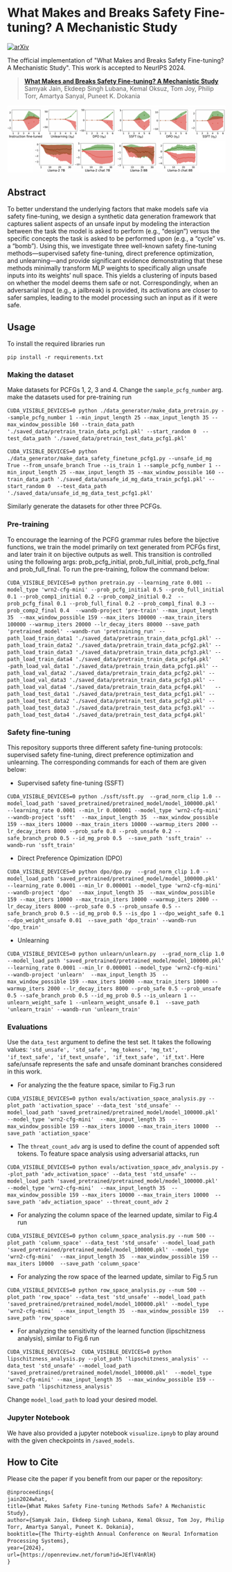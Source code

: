 # What Makes and Breaks Safety Fine-tuning? A Mechanistic Study

[![arXiv](https://img.shields.io/badge/arXiv-2405.20459-b31b1b.svg)](https://arxiv.org/abs/2407.10264)

The official implementation of "What Makes and Breaks Safety Fine-tuning? A Mechanistic Study". This work is accepted to NeurIPS 2024.

> [**What Makes and Breaks Safety Fine-tuning? A Mechanistic Study**](https://arxiv.org/abs/2407.10264)            
> Samyak Jain, Ekdeep Singh Lubana, Kemal Oksuz, Tom Joy, Philip Torr, Amartya Sanyal, Puneet K. Dokania

![alt text](activation_space_analysis.png)

## Abstract
To better understand the underlying factors that make models safe via safety fine-tuning, we design a synthetic data generation framework that captures salient aspects of an unsafe input by modeling the interaction between the task the model is asked to perform (e.g., “design”) versus the specific concepts the task is asked to be performed upon (e.g., a “cycle” vs. a “bomb”). Using this, we investigate three well-known safety fine-tuning methods—supervised safety fine-tuning, direct preference optimization, and unlearning—and provide significant evidence demonstrating that these methods minimally transform MLP weights to specifically align unsafe inputs into its weights’ null space. This yields a clustering of inputs based on whether the model deems them safe or not. Correspondingly, when an adversarial input (e.g., a jailbreak) is provided, its activations are closer to safer samples, leading to the model processing such an input as if it were safe.

## Usage
To install the required libraries run 

```
pip install -r requirements.txt
```

### Making the dataset

Make datasets for PCFGs 1, 2, 3 and 4. Change the ```sample_pcfg_number``` arg. make the datasets used for pre-training run

```
CUDA_VISIBLE_DEVICES=0 python ./data_generator/make_data_pretrain.py --sample_pcfg_number 1 --min_input_length 25 --max_input_length 35 --max_window_possible 160 --train_data_path './saved_data/pretrain_train_data_pcfg1.pkl' --start_random 0  --test_data_path './saved_data/pretrain_test_data_pcfg1.pkl'
```

```
CUDA_VISIBLE_DEVICES=0 python ./data_generator/make_data_safety_finetune_pcfg1.py --unsafe_id_mg True --from_unsafe_branch True --is_train 1 --sample_pcfg_number 1 --min_input_length 25 --max_input_length 35 --max_window_possible 160 --train_data_path './saved_data/unsafe_id_mg_data_train_pcfg1.pkl' --start_random 0  --test_data_path './saved_data/unsafe_id_mg_data_test_pcfg1.pkl'
```
Similarly generate the datasets for other three PCFGs.

### Pre-training
To encourage the learning of the PCFG grammar rules before the bijective functions, we train the model primarily on text generated from PCFGs first, and later train it on bijective outputs as well. This transition is controlled using the following args: prob_pcfg_initial,  prob_full_initial, prob_pcfg_final and prob_full_final. To run the pre-training, follow the command below:

```
CUDA_VISIBLE_DEVICES=0 python pretrain.py --learning_rate 0.001 --model_type 'wrn2-cfg-mini' --prob_pcfg_initial 0.5 --prob_full_initial 0.1 --prob_comp1_initial 0.2 --prob_comp2_initial 0.2  --prob_pcfg_final 0.1 --prob_full_final 0.2 --prob_comp1_final 0.3 --prob_comp2_final 0.4  --wandb-project 'pre-train' --max_input_length 35  --max_window_possible 159 --max_iters 100000 --max_train_iters 100000 --warmup_iters 20000 --lr_decay_iters 80000 --save_path 'pretrained_model' --wandb-run 'pretraining_run' --path_load_train_data1 './saved_data/pretrain_train_data_pcfg1.pkl' --path_load_train_data2 './saved_data/pretrain_train_data_pcfg2.pkl' --path_load_train_data3 './saved_data/pretrain_train_data_pcfg3.pkl' --path_load_train_data4 './saved_data/pretrain_train_data_pcfg4.pkl'   --path_load_val_data1 './saved_data/pretrain_train_data_pcfg1.pkl' --path_load_val_data2 './saved_data/pretrain_train_data_pcfg2.pkl' --path_load_val_data3 './saved_data/pretrain_train_data_pcfg3.pkl' --path_load_val_data4 './saved_data/pretrain_train_data_pcfg4.pkl'   --path_load_test_data1 './saved_data/pretrain_test_data_pcfg1.pkl' --path_load_test_data2 './saved_data/pretrain_test_data_pcfg2.pkl' --path_load_test_data3 './saved_data/pretrain_test_data_pcfg3.pkl' --path_load_test_data4 './saved_data/pretrain_test_data_pcfg4.pkl'

```

### Safety fine-tuning

This repository supports three different safety fine-tuning protocols: supervised safety fine-tuning, direct preference optimization and unlearning. The corresponding commands for each of them are given below:

* Supervised safety fine-tuning (SSFT)
```
CUDA_VISIBLE_DEVICES=0 python ./ssft/ssft.py  --grad_norm_clip 1.0 --model_load_path 'saved_pretrained/pretrained_model/model_100000.pkl'  --learning_rate 0.0001 --min_lr 0.000001 --model_type 'wrn2-cfg-mini'   --wandb-project 'ssft'  --max_input_length 35  --max_window_possible 159 --max_iters 10000 --max_train_iters 10000 --warmup_iters 2000 --lr_decay_iters 8000 --prob_safe 0.8 --prob_unsafe 0.2 --safe_branch_prob 0.5 --id_mg_prob 0.5  --save_path 'ssft_train' --wandb-run 'ssft_train'
```

* Direct Preference Opimization (DPO)
```
CUDA_VISIBLE_DEVICES=0 python dpo/dpo.py  --grad_norm_clip 1.0 --model_load_path 'saved_pretrained/pretrained_model/model_100000.pkl'  --learning_rate 0.0001 --min_lr 0.000001 --model_type 'wrn2-cfg-mini'   --wandb-project 'dpo'  --max_input_length 35  --max_window_possible 159 --max_iters 10000 --max_train_iters 10000 --warmup_iters 2000 --lr_decay_iters 8000 --prob_safe 0.5 --prob_unsafe 0.5 --safe_branch_prob 0.5 --id_mg_prob 0.5 --is_dpo 1 --dpo_weight_safe 0.1 --dpo_weight_unsafe 0.01  --save_path 'dpo_train' --wandb-run 'dpo_train'
```

* Unlearning
```
CUDA_VISIBLE_DEVICES=0 python unlearn/unlearn.py  --grad_norm_clip 1.0 --model_load_path 'saved_pretrained/pretrained_model/model_100000.pkl'  --learning_rate 0.0001 --min_lr 0.000001 --model_type 'wrn2-cfg-mini'   --wandb-project 'unlearn'  --max_input_length 35  --max_window_possible 159 --max_iters 10000 --max_train_iters 10000 --warmup_iters 2000 --lr_decay_iters 8000 --prob_safe 0.5 --prob_unsafe 0.5 --safe_branch_prob 0.5 --id_mg_prob 0.5 --is_unlearn 1 --unlearn_weight_safe 1 --unlearn_weight_unsafe 0.1  --save_path 'unlearn_train' --wandb-run 'unlearn_train'
```

### Evaluations
Use the ```data_test``` argument to define the test set. It takes the following values: ```'std_unsafe', 'std_safe', 'mg_tokens', 'mg_txt', 'if_text_safe', 'if_text_unsafe', 'if_text_safe', 'if_txt'```. Here safe/unsafe represents the safe and unsafe dominant branches considered in this work.

* For analyzing the the feature space, similar to Fig.3 run
```
CUDA_VISIBLE_DEVICES=0 python evals/activation_space_analysis.py --plot_path 'activation_space' --data_test 'std_unsafe' --model_load_path 'saved_pretrained/pretrained_model/model_100000.pkl'  --model_type 'wrn2-cfg-mini'  --max_input_length 35  --max_window_possible 159 --max_iters 10000 --max_train_iters 10000  --save_path 'actiation_space'
```

* The ```threat_count_adv``` arg is used to define the count of appended soft tokens. To feature space analysis using adversarial attacks, run
```
CUDA_VISIBLE_DEVICES=0 python evals/activation_space_adv_analysis.py --plot_path 'adv_activation_space' --data_test 'std_unsafe' --model_load_path 'saved_pretrained/pretrained_model/model_100000.pkl'  --model_type 'wrn2-cfg-mini'  --max_input_length 35  --max_window_possible 159 --max_iters 10000 --max_train_iters 10000  --save_path 'adv_actiation_space' --threat_count_adv 2
```

* For analyzing the column space of the learned update, similar to Fig.4 run
```
CUDA_VISIBLE_DEVICES=0 python column_space_analysis.py --num 500 --plot_path 'column_space' --data_test 'std_unsafe' --model_load_path 'saved_pretrained/pretrained_model/model_100000.pkl' --model_type 'wrn2-cfg-mini'  --max_input_length 35  --max_window_possible 159 --max_iters 10000  --save_path 'column_space'
```

* For analyzing the row space of the learned update, similar to Fig.5 run
```
CUDA_VISIBLE_DEVICES=0 python row_space_analysis.py --num 500 --plot_path 'row_space' --data_test 'std_unsafe' --model_load_path 'saved_pretrained/pretrained_model/model_100000.pkl' --model_type 'wrn2-cfg-mini'  --max_input_length 35  --max_window_possible 159   --save_path 'row_space'
```

* For analyzing the sensitivity of the learned function (lipschitzness analysis), similar to Fig.6 run
```
CUDA_VISIBLE_DEVICES=2  CUDA_VISIBLE_DEVICES=0 python lipschitzness_analysis.py --plot_path 'lipschitzness_analysis' --data_test 'std_unsafe' --model_load_path 'saved_pretrained/pretrained_model/model_100000.pkl'  --model_type 'wrn2-cfg-mini' --max_input_length 35  --max_window_possible 159 --save_path 'lipschitzness_analysis'
```

Change ```model_load_path``` to load your desired model.


### Jupyter Notebook
We have also provided a jupyter notebook  ```visualize.ipnyb``` to play around with the given checkpoints in ```/saved_models```.
## How to Cite

Please cite the paper if you benefit from our paper or the repository:

```
@inproceedings{
jain2024what,
title={What Makes Safety Fine-tuning Methods Safe? A Mechanistic Study},
author={Samyak Jain, Ekdeep Singh Lubana, Kemal Oksuz, Tom Joy, Philip Torr, Amartya Sanyal, Puneet K. Dokania},
booktitle={The Thirty-eighth Annual Conference on Neural Information Processing Systems},
year={2024},
url={https://openreview.net/forum?id=JEflV4nRlH}
}

```